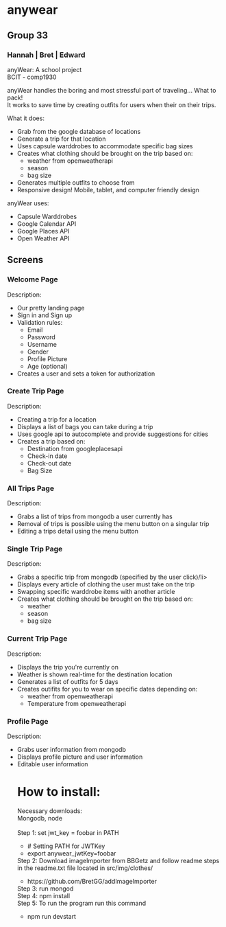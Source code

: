 <h1>
anywear</br>
</h1>

<h2>
Group 33
</h2>

<h3>
Hannah | Bret | Edward
</h3>

anyWear: A school project</br>
BCIT - comp1930

anyWear handles the boring and most stressful part of traveling... What to pack!</br>
It works to save time by creating outfits for users when their on their trips. 

What it does:
<ul>
  <li>Grab from the google database of locations</li>
  <li>Generate a trip for that location</li>
  <li>Uses capsule warddrobes to accommodate specific bag sizes</li>
  <li>Creates what clothing should be brought on the trip based on:
    <ul>
      <li>weather from openweatherapi</li>
      <li>season</li>
      <li>bag size</li>
    </ul>
  </li>
  <li>Generates multiple outfits to choose from</li>
  <li>Responsive design! Mobile, tablet, and computer friendly design</li>
</ul>

anyWear uses:
<ul>
  <li>Capsule Warddrobes</li>
  <li>Google Calendar API</li>
  <li>Google Places API</li>
  <li>Open Weather API</li>
</ul>

<h2>
Screens
</h2>
<h3>
Welcome Page
</h3>
Description:
<ul>
  <li>Our pretty landing page</li>
  <li>Sign in and Sign up</li>
  <li>Validation rules:
    <ul>
      <li>Email</li>
      <li>Password</li>
      <li>Username</li>
      <li>Gender</li>
      <li>Profile Picture</li>
      <li>Age (optional)</li>
    </ul>
  </li>
  <li>Creates a user and sets a token for authorization</li>
</ul>
<h3>
Create Trip Page
</h3>
Description:
<ul>
  <li>Creating a trip for a location</li>
  <li>Displays a list of bags you can take during a trip</li>
  <li>Uses google api to autocomplete and provide suggestions for cities</li>
  <li>Creates a trip based on:
    <ul>
      <li>Destination from googleplacesapi</li>
      <li>Check-in date</li>
      <li>Check-out date</li>
      <li>Bag Size</li>
    </ul>
  </li>
 
</ul>
<h3>
All Trips Page
</h3>
Description:
<ul>
  <li>Grabs a list of trips from mongodb a user currently has</li>
  <li>Removal of trips is possible using the menu button on a singular trip</li>
  <li>Editing a trips detail using the menu button</li>
</ul>
<h3>
Single Trip Page
</h3>
Description:
<ul>
  <li>Grabs a specific trip from mongodb (specified by the user click)/li>
  <li>Displays every article of clothing the user must take on the trip</li>
  <li>Swapping specific warddrobe items with another article</li>
  <li>Creates what clothing should be brought on the trip based on:
    <ul>
      <li>weather</li>
      <li>season</li>
      <li>bag size</li>
    </ul>
  </li>
</ul>
<h3>
Current Trip Page
</h3>
Description:
<ul>
  <li>Displays the trip you're currently on</li>
  <li>Weather is shown real-time for the destination location</li>
  <li>Generates a list of outfits for 5 days</li>
  <li>Creates outifits for you to wear on specific dates depending on:
    <ul>
      <li>weather from openweatherapi</li>
      <li>Temperature from openweatherapi</li>
    </ul>
</ul>
<h3>
Profile Page
</h3>
Description:
<ul>
  <li>Grabs user information from mongodb</li>
  <li>Displays profile picture and user information</li>
  <li>Editable user information</li>


<h1>
How to install: 
</h1>
Necessary downloads: <br/>
Mongodb, node <br/><br/>
Step 1: set jwt_key = foobar in PATH <br/>
<ul><li># Setting PATH for JWTKey </li>
<li>export anywear_jwtKey=foobar</li></ul>
Step 2: Download imageImporter from BBGetz and follow readme steps in the readme.txt file located in src/img/clothes/
<ul><li>https://github.com/BretGG/addImageImporter</li></ul>
Step 3: run mongod <br/>
Step 4: npm install <br/>
Step 5: To run the program run this command
<ul><li>npm run devstart</li></ul>
</h1>
